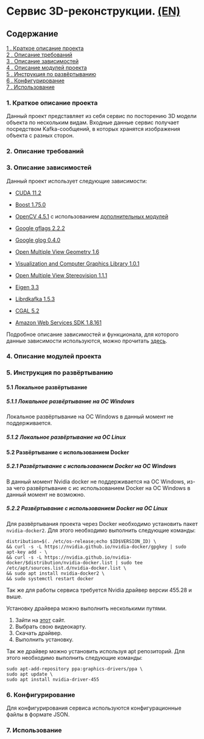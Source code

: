 # Сервис 3D-реконструкции. [(EN)](./doc/README(EN).md)

## Содержание

 [1 . Краткое описание проекта](#brief)   
 [2 . Описание требований](#requirements-desciption)  
 [3 . Описание зависимостей](#dependencies-desciption)  
 [4 . Описание модулей проекта](#modules-desciption)  
 [5 . Инструкция по развёртыванию](#deploying)  
 [6 . Конфигурирование](#configuring)  
 [7 . Использование](#usage)  

<a name="brief"></a>

### 1. Краткое описание проекта  

Данный проект представляет из себя сервис по посторению 3D модели объекта по нескольким видам. Входные данные сервис получает посредством Kafka-сообщений, в которых хранятся изображения объекта с разных сторон.

<a name="requirements-desciption"></a>

### 2. Описание требований  

<a name="dependencies-desciption"></a>

### 3. Описание зависимостей  

Данный проект использует следующие зависимости:

* [CUDA 11.2](https://developer.nvidia.com/cuda-downloads)

* [Boost 1.75.0](https://github.com/boostorg/boost/tree/boost-1.75.0)  

* [OpenCV 4.5.1](https://github.com/opencv/opencv/tree/4.5.1) с использованием [дополнительных модулей](https://github.com/opencv/opencv_contrib/tree/4.5.1)  

* [Google gflags 2.2.2](https://github.com/gflags/gflags/tree/v2.2.2)  

* [Google glog 0.4.0](https://github.com/google/glog/tree/v0.4.0)  

* [Open Multiple View Geometry 1.6](https://github.com/openMVG/openMVG/tree/v1.6)  

* [Visualization and Computer Graphics Library 1.0.1](https://github.com/cdcseacave/VCG/tree/v1.0.1)  

* [Open Multiple View Stereovision 1.1.1](https://github.com/cdcseacave/openMVS/tree/v1.1.1)  

* [Eigen 3.3](https://gitlab.com/libeigen/eigen/-/tree/3.3)  

* [Librdkafka 1.5.3](https://github.com/edenhill/librdkafka/tree/v1.5.3)  

* [CGAL 5.2](https://github.com/CGAL/cgal/tree/v5.2)

* [Amazon Web Services SDK 1.8.161](https://github.com/aws/aws-sdk-cpp/tree/1.8.161)  

Подробное описание зависимостей и функционала, для которого данные зависимости используются, можно прочитать [здесь](./doc/dependencies/DependenciesInfo(RU).md).

<a name="modules-desciption"></a>

### 4. Описание модулей проекта  

<a name="deploying"></a>

### 5. Инструкция по развёртыванию  

#### 5.1 Локальное развёртывание  

##### 5.1.1 Локальное развёртывание на ОС Windows  

Локальное развёртывание на ОС Windows в данный момент не поддерживается.

##### 5.1.2 Локальное развёртывание на ОС Linux  

#### 5.2 Развёртывание с использованием Docker  

##### 5.2.1 Развёртывание с использованием Docker на ОС Windows  

В данный момент Nvidia docker не поддерживается на ОС Windows, из-за чего развёртывание с ис использованием Docker на ОС Windows в данный момент не возможно.

##### 5.2.2 Развёртывание с использованием Docker на ОС Linux  

Для развёртывания проекта через Docker необходимо установить пакет `nvidia-docker2`.
Для этого необходимо выполнить следующие команды:  

```
distribution=$(. /etc/os-release;echo $ID$VERSION_ID) \
&& curl -s -L https://nvidia.github.io/nvidia-docker/gpgkey | sudo apt-key add - \
&& curl -s -L https://nvidia.github.io/nvidia-docker/$distribution/nvidia-docker.list | sudo tee /etc/apt/sources.list.d/nvidia-docker.list \
&& sudo apt install nvidia-docker2 \
&& sudo systemctl restart docker
```

Так же для работы сервиса требуется Nvidia драйвер версии 455.28 и выше.  

Установку драйвера можно выполнить несколькими путями.  

1) Зайти на [этот](https://www.nvidia.ru/Download/index.aspx?lang=ru) сайт.  
2) Выбрать свою видеокарту.  
3) Скачать драйвер.  
4) Выполнить установку.  

Так же драйвер можно установить используя apt репозиторий. Для этого необходимо выполнить следующие команды:

```
sudo apt-add-repository ppa:graphics-drivers/ppa \
sudo apt update \
sudo apt install nvidia-driver-455
```



<a name="configuring"></a>

### 6. Конфигурирование  

Для конфигурирования сервиса используются конфигурационные файлы в формате JSON. 

<a name="usage"></a>

### 7. Использование  
